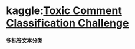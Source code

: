 # kaggle:[Toxic Comment Classification Challenge](https://www.kaggle.com/c/jigsaw-toxic-comment-classification-challenge "Toxic Comment Classification Challenge")
#### 多标签文本分类